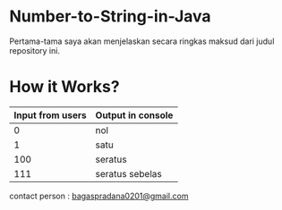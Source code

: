# Number-to-String-in-Java

Pertama-tama saya akan menjelaskan secara ringkas maksud dari judul repository ini.

# How it Works?

| Input from users  | Output in console |
| ------------- | ------------- |
| 0  | nol  |
| 1  | satu |
| 100  | seratus  |
| 111  | seratus sebelas |

contact person : bagaspradana0201@gmail.com
